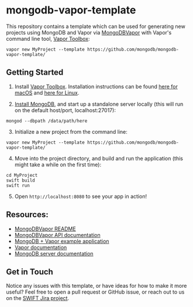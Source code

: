 # mongodb-vapor-template

This repository contains a template which can be used for generating new projects using MongoDB and Vapor via [MongoDBVapor](https://github.com/mongodb/mongodb-vapor) with Vapor's command line tool, [Vapor Toolbox](https://github.com/vapor/toolbox):

```
vapor new MyProject --template https://github.com/mongodb/mongodb-vapor-template/
```
## Getting Started
1. Install [Vapor Toolbox](https://github.com/vapor/toolbox). Installation instructions can be found [here for macOS](https://docs.vapor.codes/4.0/install/macos/#install-toolbox) and [here for Linux](https://docs.vapor.codes/4.0/install/linux/#install-toolbox).

2. [Install MongoDB](https://docs.mongodb.com/manual/installation/), and start up a standalone server locally (this will run on the default host/port, localhost:27017):
```
mongod --dbpath /data/path/here
```

3. Initialize a new project from the command line:
```
vapor new MyProject --template https://github.com/mongodb/mongodb-vapor-template/
```

4. Move into the project directory, and build and run the application (this might take a while on the first time):
```
cd MyProject
swift build
swift run
```

5. Open `http://localhost:8080` to see your app in action!

## Resources:
* [MongoDBVapor README](https://github.com/mongodb/mongodb-vapor#readme)
* [MongoDBVapor API documentation](https://mongodb.github.io/mongodb-vapor/)
* [MongoDB + Vapor example application](https://github.com/mongodb/mongo-swift-driver/tree/main/Examples/VaporExample)
* [Vapor documentation](https://docs.vapor.codes/4.0/)
* [MongoDB server documentation](https://docs.mongodb.com/manual/)

## Get in Touch
Notice any issues with this template, or have ideas for how to make it more useful? Feel free to open a pull request or GitHub issue, or reach out to us on the [SWIFT Jira project](jira.mongodb.org/browse/SWIFT).
